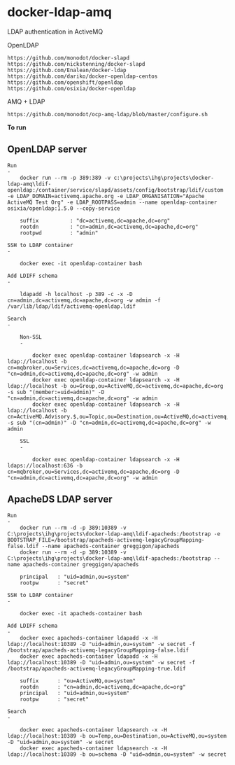 # docker-ldap-amq

LDAP authentication in ActiveMQ

OpenLDAP
	
	https://github.com/monodot/docker-slapd
	https://github.com/nickstenning/docker-slapd
	https://github.com/Enalean/docker-ldap
	https://github.com/dariko/docker-openldap-centos
	https://github.com/openshift/openldap
	https://github.com/osixia/docker-openldap

AMQ + LDAP
		
	https://github.com/monodot/ocp-amq-ldap/blob/master/configure.sh

**To run**

OpenLDAP server
---

	Run
	-
		docker run --rm -p 389:389 -v c:\projects\ihg\projects\docker-ldap-amq\ldif-openldap:/container/service/slapd/assets/config/bootstrap/ldif/custom -e LDAP_DOMAIN=activemq.apache.org -e LDAP_ORGANISATION="Apache ActiveMQ Test Org" -e LDAP_ROOTPASS=admin --name openldap-container osixia/openldap:1.5.0 --copy-service
		
		suffix 			: "dc=activemq,dc=apache,dc=org"
		rootdn			: "cn=admin,dc=activemq,dc=apache,dc=org"
		rootpwd			: "admin"

	SSH to LDAP container
	-
			
		docker exec -it openldap-container bash
		
	Add LDIFF schema
	-
	
		ldapadd -h localhost -p 389 -c -x -D cn=admin,dc=activemq,dc=apache,dc=org -w admin -f /var/lib/ldap/ldif/activemq-openldap.ldif	
	
	Search
	-
		
		Non-SSL
		-

			docker exec openldap-container ldapsearch -x -H ldap://localhost -b cn=mqbroker,ou=Services,dc=activemq,dc=apache,dc=org -D "cn=admin,dc=activemq,dc=apache,dc=org" -w admin
			docker exec openldap-container ldapsearch -x -H ldap://localhost -b ou=Group,ou=ActiveMQ,dc=activemq,dc=apache,dc=org -s sub "(member:=uid=admin)" -D "cn=admin,dc=activemq,dc=apache,dc=org" -w admin
			docker exec openldap-container ldapsearch -x -H ldap://localhost -b cn=ActiveMQ.Advisory.$,ou=Topic,ou=Destination,ou=ActiveMQ,dc=activemq,dc=apache,dc=org -s sub "(cn=admin)" -D "cn=admin,dc=activemq,dc=apache,dc=org" -w admin
		
		SSL
		-
		
			docker exec openldap-container ldapsearch -x -H ldaps://localhost:636 -b cn=mqbroker,ou=Services,dc=activemq,dc=apache,dc=org -D "cn=admin,dc=activemq,dc=apache,dc=org" -w admin
	
ApacheDS LDAP server
---
	
	Run
	-
		docker run --rm -d -p 389:10389 -v C:\projects\ihg\projects\docker-ldap-amq\ldif-apacheds:/bootstrap -e BOOTSTRAP_FILE=/bootstrap/apacheds-activemq-legacyGroupMapping-false.ldif --name apacheds-container greggigon/apacheds
		docker run --rm -d -p 389:10389 -v C:\projects\ihg\projects\docker-ldap-amq\ldif-apacheds:/bootstrap --name apacheds-container greggigon/apacheds
		
		principal	: "uid=admin,ou=system"
		rootpw 		: "secret"
		
	SSH to LDAP container
	-

		docker exec -it apacheds-container bash

	Add LDIFF schema
	-
		docker exec apacheds-container ldapadd -x -H ldap://localhost:10389 -D "uid=admin,ou=system" -w secret -f /bootstrap/apacheds-activemq-legacyGroupMapping-false.ldif
		docker exec apacheds-container ldapadd -x -H ldap://localhost:10389 -D "uid=admin,ou=system" -w secret -f /bootstrap/apacheds-activemq-legacyGroupMapping-true.ldif
		
		suffix 		: "ou=ActiveMQ,ou=system"
		rootdn 		: "cn=admin,dc=activemq,dc=apache,dc=org"
		principal	: "uid=admin,ou=system"
		rootpw 		: "secret"
	
	Search
	-		

		docker exec apacheds-container ldapsearch -x -H ldap://localhost:10389 -b ou=Temp,ou=Destination,ou=ActiveMQ,ou=system -D "uid=admin,ou=system" -w secret
		docker exec apacheds-container ldapsearch -x -H ldap://localhost:10389 -b ou=schema -D "uid=admin,ou=system" -w secret
	

	
